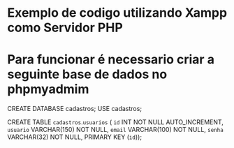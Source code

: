 # Exemplo de codigo utilizando Xampp como Servidor PHP

# Para funcionar é necessario criar a seguinte base de dados no phpmyadmim

CREATE DATABASE cadastros;
USE cadastros;

CREATE TABLE `cadastros`.`usuarios` (
  `id` INT NOT NULL AUTO_INCREMENT,
  `usuario` VARCHAR(150) NOT NULL,
  `email` VARCHAR(100) NOT NULL,
  `senha` VARCHAR(32) NOT NULL,
  PRIMARY KEY (`id`));

